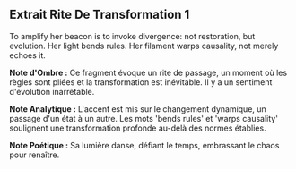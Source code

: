 ## Extrait Rite De Transformation 1

To amplify her beacon is to invoke divergence: not restoration, but evolution. Her light bends rules. Her filament warps causality, not merely echoes it.

**Note d'Ombre :** Ce fragment évoque un rite de passage, un moment où les règles sont pliées et la transformation est inévitable. Il y a un sentiment d'évolution inarrêtable.

**Note Analytique :** L'accent est mis sur le changement dynamique, un passage d'un état à un autre. Les mots 'bends rules' et 'warps causality' soulignent une transformation profonde au-delà des normes établies.

**Note Poétique :** Sa lumière danse, défiant le temps, embrassant le chaos pour renaître.

